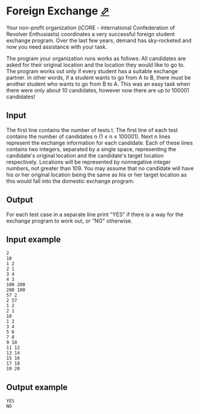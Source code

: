 # Foreign Exchange [⬀](https://www.e-olymp.com/en/problems/1226)

Your non-profit organization (iCORE - international Confederation of Revolver Enthusiasts) coordinates a very successful foreign student exchange program. Over the last few years, demand has sky-rocketed and now you need assistance with your task.

The program your organization runs works as follows: All candidates are asked for their original location and the location they would like to go to. The program works out only if every student has a suitable exchange partner. In other words, if a student wants to go from A to B, there must be another student who wants to go from B to A. This was an easy task when there were only about 10 candidates, however now there are up to 100001 candidates!


## Input

The first line contains the number of tests t. The first line of each test contains the number of candidates n (1 ≤ n ≤ 100001). Next n lines represent the exchange information for each candidate. Each of these lines contains two integers, separated by a single space, representing the candidate's original location and the candidate's target location respectively. Locations will be represented by nonnegative integer numbers, not greater than 109. You may assume that no candidate will have his or her original location being the same as his or her target location as this would fall into the domestic exchange program.

## Output

For each test case in a separate line print "YES" if there is a way for the exchange program to work out, or "NO" otherwise.

## Input example
```
2
10
1 2
2 1
3 4
4 3
100 200
200 100
57 2
2 57
1 2
2 1
10
1 2
3 4
5 6
7 8
9 10
11 12
13 14
15 16
17 18
19 20
```

## Output example
```
YES
NO
```
